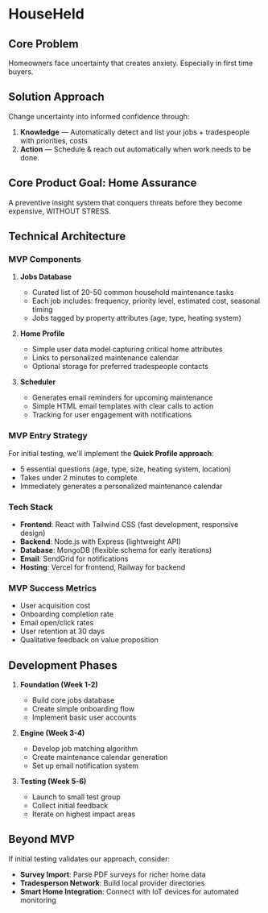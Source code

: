 # HouseHeld

## Core Problem
Homeowners face uncertainty that creates anxiety. Especially in first time buyers.

## Solution Approach
Change uncertainty into informed confidence through:
1. **Knowledge** — Automatically detect and list your jobs + tradespeople with priorities, costs
2. **Action** — Schedule & reach out automatically when work needs to be done.

## Core Product Goal: Home Assurance
A preventive insight system that conquers threats before they become expensive, WITHOUT STRESS.

## Technical Architecture

### MVP Components
1. **Jobs Database** 
   - Curated list of 20-50 common household maintenance tasks
   - Each job includes: frequency, priority level, estimated cost, seasonal timing
   - Jobs tagged by property attributes (age, type, heating system)

2. **Home Profile**
   - Simple user data model capturing critical home attributes
   - Links to personalized maintenance calendar
   - Optional storage for preferred tradespeople contacts

3. **Scheduler**
   - Generates email reminders for upcoming maintenance
   - Simple HTML email templates with clear calls to action
   - Tracking for user engagement with notifications

### MVP Entry Strategy
For initial testing, we'll implement the **Quick Profile approach**:
- 5 essential questions (age, type, size, heating system, location)
- Takes under 2 minutes to complete
- Immediately generates a personalized maintenance calendar

### Tech Stack
- **Frontend**: React with Tailwind CSS (fast development, responsive design)
- **Backend**: Node.js with Express (lightweight API)
- **Database**: MongoDB (flexible schema for early iterations)
- **Email**: SendGrid for notifications
- **Hosting**: Vercel for frontend, Railway for backend

### MVP Success Metrics
- User acquisition cost
- Onboarding completion rate
- Email open/click rates
- User retention at 30 days
- Qualitative feedback on value proposition

## Development Phases
1. **Foundation (Week 1-2)**
   - Build core jobs database
   - Create simple onboarding flow
   - Implement basic user accounts

2. **Engine (Week 3-4)**
   - Develop job matching algorithm
   - Create maintenance calendar generation
   - Set up email notification system

3. **Testing (Week 5-6)**
   - Launch to small test group
   - Collect initial feedback
   - Iterate on highest impact areas

## Beyond MVP
If initial testing validates our approach, consider:
- **Survey Import**: Parse PDF surveys for richer home data
- **Tradesperson Network**: Build local provider directories
- **Smart Home Integration**: Connect with IoT devices for automated monitoring
